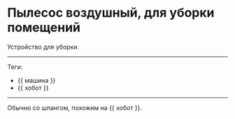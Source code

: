 # Пылесос воздушный, для уборки помещений

Устройство для уборки.

---

Теги:

- {{ машина }}
- {{ хобот }}

---

Обычно со шлангом, похожим на {{ хобот }}.
